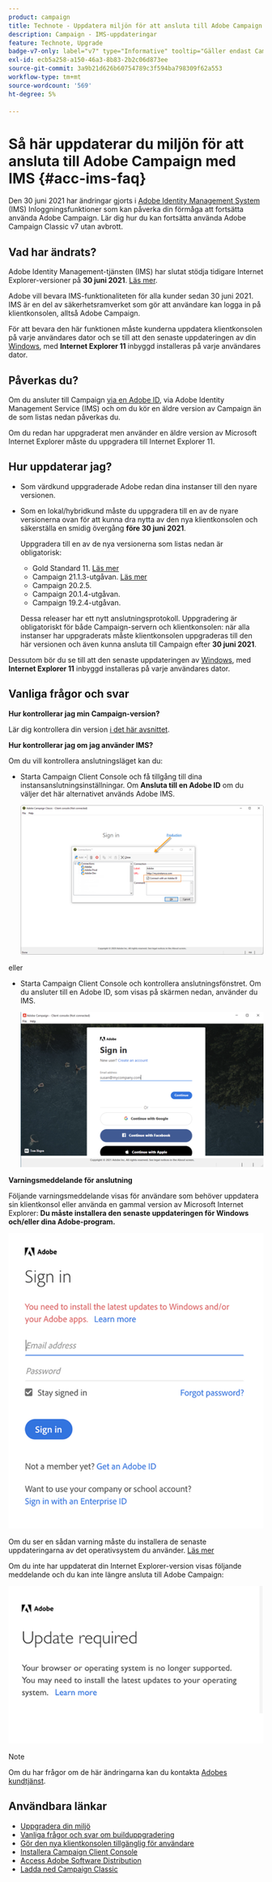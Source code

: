 ```yaml
---
product: campaign
title: Technote - Uppdatera miljön för att ansluta till Adobe Campaign med IMS
description: Campaign - IMS-uppdateringar
feature: Technote, Upgrade
badge-v7-only: label="v7" type="Informative" tooltip="Gäller endast Campaign Classic v7"
exl-id: ecb5a258-a150-46a3-8b83-2b2c06d873ee
source-git-commit: 3a9b21d626b60754789c3f594ba798309f62a553
workflow-type: tm+mt
source-wordcount: '569'
ht-degree: 5%

---
```


# Så här uppdaterar du miljön för att ansluta till Adobe Campaign med IMS {#acc-ims-faq}



Den 30 juni 2021 har ändringar gjorts i [Adobe Identity Management System](https://helpx.adobe.com/enterprise/using/identity.html) (IMS) Inloggningsfunktioner som kan påverka din förmåga att fortsätta använda Adobe Campaign. Lär dig hur du kan fortsätta använda Adobe Campaign Classic v7 utan avbrott.

## Vad har ändrats?

Adobe Identity Management-tjänsten (IMS) har slutat stödja tidigare Internet Explorer-versioner på **30 juni 2021**. [Läs mer](https://helpx.adobe.com/x-productkb/global/update-operating-system-and-browser.html).

Adobe vill bevara IMS-funktionaliteten för alla kunder sedan 30 juni 2021. IMS är en del av säkerhetsramverket som gör att användare kan logga in på klientkonsolen, alltså Adobe Campaign.

För att bevara den här funktionen måste kunderna uppdatera klientkonsolen på varje användares dator och se till att den senaste uppdateringen av din [Windows](../../rn/using/compatibility-matrix.md#ClientConsoleoperatingsystems), med **Internet Explorer 11** inbyggd installeras på varje användares dator.

## Påverkas du?

Om du ansluter till Campaign [via en Adobe ID](../../integrations/using/about-adobe-id.md), via Adobe Identity Management Service (IMS) och om du kör en äldre version av Campaign än de som listas nedan påverkas du.

Om du redan har uppgraderat men använder en äldre version av Microsoft Internet Explorer måste du uppgradera till Internet Explorer 11.

## Hur uppdaterar jag?

* Som värdkund uppgraderade Adobe redan dina instanser till den nyare versionen.

* Som en lokal/hybridkund måste du uppgradera till en av de nyare versionerna ovan för att kunna dra nytta av den nya klientkonsolen och säkerställa en smidig övergång **före 30 juni 2021**.

  Uppgradera till en av de nya versionerna som listas nedan är obligatorisk:

   * Gold Standard 11. [Läs mer](../../rn/using/gold-standard.md)
   * Campaign 21.1.3-utgåvan. [Läs mer](../../rn/using/latest-release.md)
   * Campaign 20.2.5.
   * Campaign 20.1.4-utgåvan.
   * Campaign 19.2.4-utgåvan.

  Dessa releaser har ett nytt anslutningsprotokoll. Uppgradering är obligatoriskt för både Campaign-servern och klientkonsolen: när alla instanser har uppgraderats måste klientkonsolen uppgraderas till den här versionen och även kunna ansluta till Campaign efter **30 juni 2021**.

Dessutom bör du se till att den senaste uppdateringen av [Windows](../../rn/using/compatibility-matrix.md#ClientConsoleoperatingsystems), med **Internet Explorer 11** inbyggd installeras på varje användares dator.

## Vanliga frågor och svar 

**Hur kontrollerar jag min Campaign-version?**

Lär dig kontrollera din version [i det här avsnittet](../../platform/using/launching-adobe-campaign.md#getting-your-campaign-version).


**Hur kontrollerar jag om jag använder IMS?**

Om du vill kontrollera anslutningsläget kan du:

* Starta Campaign Client Console och få tillgång till dina instansanslutningsinställningar. Om **Ansluta till en Adobe ID** om du väljer det här alternativet används Adobe IMS.

  ![](../../integrations/using/assets/ims_1.png)

eller

* Starta Campaign Client Console och kontrollera anslutningsfönstret. Om du ansluter till en Adobe ID, som visas på skärmen nedan, använder du IMS.

  ![](../../integrations/using/assets/adobeID.png)

**Varningsmeddelande för anslutning**

Följande varningsmeddelande visas för användare som behöver uppdatera sin klientkonsol eller använda en gammal version av Microsoft Internet Explorer: **Du måste installera den senaste uppdateringen för Windows och/eller dina Adobe-program.**

![](../../integrations/using/assets/do-not-localize/errorMsg.png)

Om du ser en sådan varning måste du installera de senaste uppdateringarna av det operativsystem du använder. [Läs mer](https://helpx.adobe.com/x-productkb/global/update-operating-system-and-browser.html)

Om du inte har uppdaterat din Internet Explorer-version visas följande meddelande och du kan inte längre ansluta till Adobe Campaign:

![](../../integrations/using/assets/do-not-localize/errorUpdateReq.png)

>[!NOTE]
>
>Om du har frågor om de här ändringarna kan du kontakta [Adobes kundtjänst](https://helpx.adobe.com/se/enterprise/admin-guide.html/enterprise/using/support-for-experience-cloud.ug.html).
>

## Användbara länkar

* [Uppgradera din miljö](../../production/using/build-upgrade.md)
* [Vanliga frågor och svar om builduppgradering](../../platform/using/faq-build-upgrade.md)
* [Gör den nya klientkonsolen tillgänglig för användare](../../installation/using/client-console-availability-for-windows.md)
* [Installera Campaign Client Console](../../installation/using/installing-the-client-console.md)
* [Access Adobe Software Distribution](https://experienceleague.adobe.com/docs/experience-cloud/software-distribution/home.html)
* [Ladda ned Campaign Classic](https://experience.adobe.com/#/downloads/content/software-distribution/en/campaign.html)
